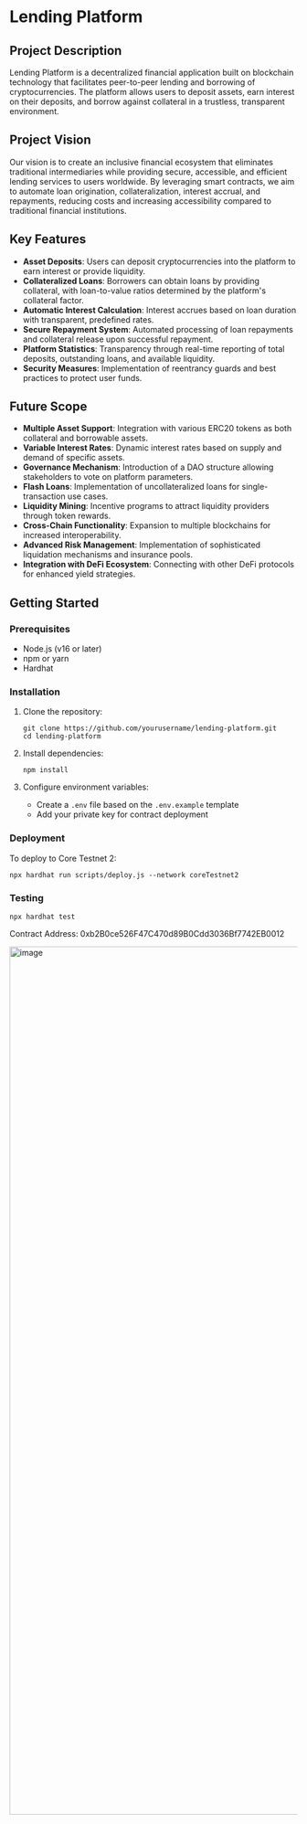 

# Lending Platform

## Project Description
Lending Platform is a decentralized financial application built on blockchain technology that facilitates peer-to-peer lending and borrowing of cryptocurrencies. The platform allows users to deposit assets, earn interest on their deposits, and borrow against collateral in a trustless, transparent environment.

## Project Vision
Our vision is to create an inclusive financial ecosystem that eliminates traditional intermediaries while providing secure, accessible, and efficient lending services to users worldwide. By leveraging smart contracts, we aim to automate loan origination, collateralization, interest accrual, and repayments, reducing costs and increasing accessibility compared to traditional financial institutions.

## Key Features
- **Asset Deposits**: Users can deposit cryptocurrencies into the platform to earn interest or provide liquidity.
- **Collateralized Loans**: Borrowers can obtain loans by providing collateral, with loan-to-value ratios determined by the platform's collateral factor.
- **Automatic Interest Calculation**: Interest accrues based on loan duration with transparent, predefined rates.
- **Secure Repayment System**: Automated processing of loan repayments and collateral release upon successful repayment.
- **Platform Statistics**: Transparency through real-time reporting of total deposits, outstanding loans, and available liquidity.
- **Security Measures**: Implementation of reentrancy guards and best practices to protect user funds.

## Future Scope
- **Multiple Asset Support**: Integration with various ERC20 tokens as both collateral and borrowable assets.
- **Variable Interest Rates**: Dynamic interest rates based on supply and demand of specific assets.
- **Governance Mechanism**: Introduction of a DAO structure allowing stakeholders to vote on platform parameters.
- **Flash Loans**: Implementation of uncollateralized loans for single-transaction use cases.
- **Liquidity Mining**: Incentive programs to attract liquidity providers through token rewards.
- **Cross-Chain Functionality**: Expansion to multiple blockchains for increased interoperability.
- **Advanced Risk Management**: Implementation of sophisticated liquidation mechanisms and insurance pools.
- **Integration with DeFi Ecosystem**: Connecting with other DeFi protocols for enhanced yield strategies.

## Getting Started

### Prerequisites
- Node.js (v16 or later)
- npm or yarn
- Hardhat

### Installation
1. Clone the repository:
   ```
   git clone https://github.com/yourusername/lending-platform.git
   cd lending-platform
   ```

2. Install dependencies:
   ```
   npm install
   ```

3. Configure environment variables:
   - Create a `.env` file based on the `.env.example` template
   - Add your private key for contract deployment

### Deployment
To deploy to Core Testnet 2:
```
npx hardhat run scripts/deploy.js --network coreTestnet2
```

### Testing
```
npx hardhat test
```

Contract Address: 0xb2B0ce526F47C470d89B0Cdd3036Bf7742EB0012

<img width="1520" alt="image" src="https://github.com/user-attachments/assets/fe9ef2ce-2a76-441f-98bb-65bcb673723a" />

